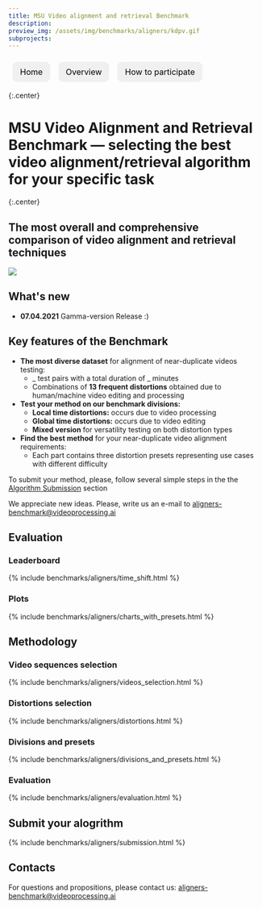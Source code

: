 ```yaml
---
title: MSU Video alignment and retrieval Benchmark
description:
preview_img: /assets/img/benchmarks/aligners/kdpv.gif
subprojects:
---
```


<link rel="stylesheet" href="/assets/css/benchmarks/aligners/style.css">
<script src="https://code.highcharts.com/highcharts.js"></script>
<script src="https://code.highcharts.com/modules/exporting.js"></script>
<script src="https://code.highcharts.com/modules/export-data.js"></script>
<script src="https://code.highcharts.com/modules/accessibility.js"></script>
<script src="https://ajax.googleapis.com/ajax/libs/jquery/1.8.2/jquery.min.js"></script>
<script src="https://code.highcharts.com/highcharts-more.js"></script>
<link rel="stylesheet" type="text/css" href="https://cdn.datatables.net/1.10.22/css/jquery.dataTables.css">
<script type="text/javascript" charset="utf8"
   src="https://cdn.datatables.net/1.10.22/js/jquery.dataTables.js"></script>

<style>
    .subproject-links {
        display: flex;
        flex-wrap: wrap;
        margin-top: 20px;
    }

    .subproject-links a {
        background-color: #f0f0f0;
        color: black;
        font-size: 16px;
        padding: 10px 15px;

        text-align: center;
        text-decoration: none;

        margin: 4px 8px;
        border-radius: 10px;
    }

    .subproject-links a:hover {
        background-color: #e0e0e0;
        text-decoration: none;
    }

    table.deint {
        display: table;
    }
</style>

<div class="subproject-links">
    <a href="/benchmarks/aligners.html" class="button">Home</a>
    <a href="#overview" class="button">Overview</a>
    <a href="#participate" class="button">How to participate</a>
</div>

{:.center}
# MSU Video Alignment and Retrieval Benchmark — selecting the best video alignment/retrieval algorithm for your specific task

{:.center}
## The most overall and comprehensive comparison of video alignment and retrieval techniques

<div class="center">
    <img src = "/assets/img/benchmarks/aligners/kdpv.gif" />
</div>

## What's new

- **07.04.2021** Gamma-version Release :)

## Key features of the Benchmark

*   **The most diverse dataset** for alignment of near-duplicate videos testing:
    *   _ test pairs with a total duration of _ minutes
    *   Combinations of **13 frequent distortions** obtained due to human/machine video editing and processing
*   **Test your method on our benchmark divisions:**
    * **Local time distortions:** occurs due to video processing
    * **Global time distortions:** occurs due to video editing
    * **Mixed version** for versatility testing on both distortion types
* **Find the best method** for your near-duplicate video alignment requirements:
    * Each part contains three distortion presets representing use cases with different difficulty


To submit your method, please, follow several simple steps in the the [Algorithm Submission](#participate) section

We appreciate new ideas. Please, write us an e-mail to <aligners-benchmark@videoprocessing.ai>

## Evaluation

### Leaderboard

{% include benchmarks/aligners/time_shift.html %}

### Plots

{% include benchmarks/aligners/charts_with_presets.html %}

## Methodology

### Video sequences selection

{% include benchmarks/aligners/videos_selection.html %}

### Distortions selection

{% include benchmarks/aligners/distortions.html %}

### Divisions and presets

{% include benchmarks/aligners/divisions_and_presets.html %}

### Evaluation

{% include benchmarks/aligners/evaluation.html %}

## <span id="participate"></span> Submit your alogrithm

{% include benchmarks/aligners/submission.html %}

## <span id="contacts"></span>Contacts

For questions and propositions, please contact us: <aligners-benchmark@videoprocessing.ai>

<script src="/assets/js/benchmarks/aligners/highcharts/charts_with_presets.js"></script>
